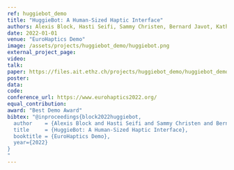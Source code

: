 ```yaml
---
ref: huggiebot_demo
title: "HuggieBot: A Human-Sized Haptic Interface"
authors: Alexis Block, Hasti Seifi, Sammy Christen, Bernard Javot, Katherine Kuchenbecker
date: 2022-01-01
venue: "EuroHaptics Demo"
image: /assets/projects/huggiebot_demo/huggiebot.png
external_project_page: 
video: 
talk: 
paper: https://files.ait.ethz.ch/projects/huggiebot_demo/huggiebot_demo.pdf
poster: 
data: 
code: 
conference_url: https://www.eurohaptics2022.org/
equal_contribution: 
award: "Best Demo Award"
bibtex: "@inproceedings{block2022huggiebot,
  author    = {Alexis Block and Hasti Seifi and Sammy Christen and Bernard Javot and Katherine J. Kuchenbecker},
  title     = {HuggieBot: A Human-Sized Haptic Interface},
  booktitle = {EuroHaptics Demo},
  year={2022}
}
"
---
```

